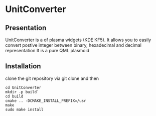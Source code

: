 # UnitConverter
## Presentation
UnitConverter is a of plasma widgets (KDE KF5).
It allows you to easily convert postive integer between binary, hexadecimal and decimal representation
It is a pure QML plasmoid 
## Installation
clone the git repository via git clone and then

```
cd UnitConverter
mkdir -p build`
cd build
cmake .. -DCMAKE_INSTALL_PREFIX=/usr
make
sudo make install 
```
